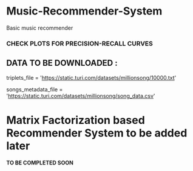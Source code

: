 # Music-Recommender-System 

Basic music recommender 

### CHECK PLOTS FOR PRECISION-RECALL CURVES

 
## DATA TO BE DOWNLOADED :
triplets_file = 'https://static.turi.com/datasets/millionsong/10000.txt'

songs_metadata_file = 'https://static.turi.com/datasets/millionsong/song_data.csv'

# Matrix Factorization based Recommender System to be added later
#### TO BE COMPLETED SOON
